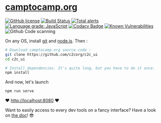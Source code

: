 # [camptocamp.org](https://www.camptocamp.org)

[![GitHub license](https://img.shields.io/github/license/c2corg/c2c_ui.svg)](https://github.com/c2corg/c2c_ui/blob/master/LICENSE) [![Build Status](https://travis-ci.org/c2corg/c2c_ui.svg?branch=master)](https://travis-ci.com/c2corg/c2c_ui) [![Total alerts](https://img.shields.io/lgtm/alerts/g/c2corg/c2c_ui.svg?logo=lgtm&logoWidth=18)](https://lgtm.com/projects/g/c2corg/c2c_ui/alerts/) [![Language grade: JavaScript](https://img.shields.io/lgtm/grade/javascript/g/c2corg/c2c_ui.svg?logo=lgtm&logoWidth=18)](https://lgtm.com/projects/g/c2corg/c2c_ui/context:javascript) [![Codacy Badge](https://api.codacy.com/project/badge/Grade/56217935d9cd43458eb5539ce52a8628)](https://app.codacy.com/app/c2corg/c2c_ui?utm_source=github.com&utm_medium=referral&utm_content=c2corg/c2c_ui&utm_campaign=Badge_Grade_Dashboard) [![Known Vulnerabilities](https://snyk.io/test/github/c2corg/c2c_ui/badge.svg)](https://snyk.io/test/github/c2corg/c2c_ui) ![Github Code scanning](https://github.com/c2corg/c2c_ui/workflows/Github%20Code%20scanning/badge.svg?branch=master)

On any OS, install [git](https://git-scm.com/) and [node.js](https://nodejs.org/en/). Then :

```bash
# Download camptocamp.org source code :
git clone https://github.com/c2corg/c2c_ui
cd c2c_ui

# Install dependencies. It's quite long, but you have to do it once.
npm install
```

And now, let's launch

```bash
npm run serve
```

:heart: [http://localhost:8080](http://localhost:8080) :heart:

Want to easily access to every dev tools on a fancy interface? Have a look on [the doc](https://github.com/c2corg/c2c_ui/wiki/development-environment)! :sunglasses:
